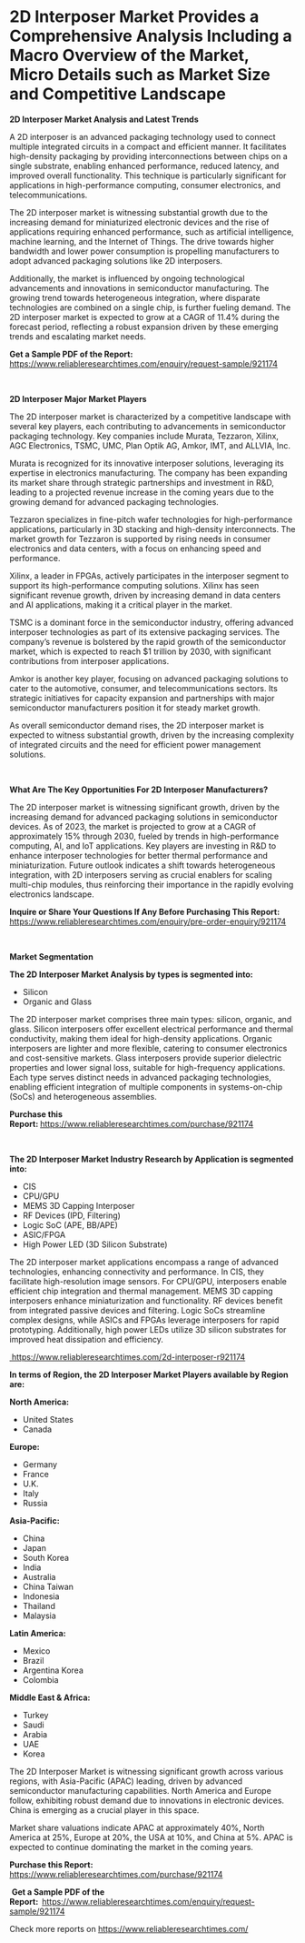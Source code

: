 <p><h1>2D Interposer Market Provides a Comprehensive Analysis Including a Macro Overview of the Market, Micro Details such as Market Size and Competitive Landscape</h1></p><p><strong>2D Interposer Market Analysis and Latest Trends</strong></p>
<p><p>A 2D interposer is an advanced packaging technology used to connect multiple integrated circuits in a compact and efficient manner. It facilitates high-density packaging by providing interconnections between chips on a single substrate, enabling enhanced performance, reduced latency, and improved overall functionality. This technique is particularly significant for applications in high-performance computing, consumer electronics, and telecommunications.</p><p>The 2D interposer market is witnessing substantial growth due to the increasing demand for miniaturized electronic devices and the rise of applications requiring enhanced performance, such as artificial intelligence, machine learning, and the Internet of Things. The drive towards higher bandwidth and lower power consumption is propelling manufacturers to adopt advanced packaging solutions like 2D interposers.</p><p>Additionally, the market is influenced by ongoing technological advancements and innovations in semiconductor manufacturing. The growing trend towards heterogeneous integration, where disparate technologies are combined on a single chip, is further fueling demand. The 2D interposer market is expected to grow at a CAGR of 11.4% during the forecast period, reflecting a robust expansion driven by these emerging trends and escalating market needs.</p></p>
<p><strong>Get a Sample PDF of the Report:&nbsp;</strong> <a href="https://www.reliableresearchtimes.com/enquiry/request-sample/921174?utm_campaign=2263&utm_medium=2&utm_source=Github&utm_content=ia&utm_term=07032025&utm_id=2d-interposer">https://www.reliableresearchtimes.com/enquiry/request-sample/921174</a></p>
<p>&nbsp;</p>
<p><strong>2D Interposer Major Market Players</strong></p>
<p><p>The 2D interposer market is characterized by a competitive landscape with several key players, each contributing to advancements in semiconductor packaging technology. Key companies include Murata, Tezzaron, Xilinx, AGC Electronics, TSMC, UMC, Plan Optik AG, Amkor, IMT, and ALLVIA, Inc.</p><p>Murata is recognized for its innovative interposer solutions, leveraging its expertise in electronics manufacturing. The company has been expanding its market share through strategic partnerships and investment in R&D, leading to a projected revenue increase in the coming years due to the growing demand for advanced packaging technologies.</p><p>Tezzaron specializes in fine-pitch wafer technologies for high-performance applications, particularly in 3D stacking and high-density interconnects. The market growth for Tezzaron is supported by rising needs in consumer electronics and data centers, with a focus on enhancing speed and performance.</p><p>Xilinx, a leader in FPGAs, actively participates in the interposer segment to support its high-performance computing solutions. Xilinx has seen significant revenue growth, driven by increasing demand in data centers and AI applications, making it a critical player in the market.</p><p>TSMC is a dominant force in the semiconductor industry, offering advanced interposer technologies as part of its extensive packaging services. The company’s revenue is bolstered by the rapid growth of the semiconductor market, which is expected to reach $1 trillion by 2030, with significant contributions from interposer applications.</p><p>Amkor is another key player, focusing on advanced packaging solutions to cater to the automotive, consumer, and telecommunications sectors. Its strategic initiatives for capacity expansion and partnerships with major semiconductor manufacturers position it for steady market growth.</p><p>As overall semiconductor demand rises, the 2D interposer market is expected to witness substantial growth, driven by the increasing complexity of integrated circuits and the need for efficient power management solutions.</p></p>
<p>&nbsp;</p>
<p><strong>What Are The Key Opportunities For 2D Interposer Manufacturers?</strong></p>
<p><p>The 2D interposer market is witnessing significant growth, driven by the increasing demand for advanced packaging solutions in semiconductor devices. As of 2023, the market is projected to grow at a CAGR of approximately 15% through 2030, fueled by trends in high-performance computing, AI, and IoT applications. Key players are investing in R&D to enhance interposer technologies for better thermal performance and miniaturization. Future outlook indicates a shift towards heterogeneous integration, with 2D interposers serving as crucial enablers for scaling multi-chip modules, thus reinforcing their importance in the rapidly evolving electronics landscape.</p></p>
<p><strong>Inquire or Share Your Questions If Any Before Purchasing This Report:</strong> <a href="https://www.reliableresearchtimes.com/enquiry/pre-order-enquiry/921174?utm_campaign=2263&utm_medium=2&utm_source=Github&utm_content=ia&utm_term=07032025&utm_id=2d-interposer">https://www.reliableresearchtimes.com/enquiry/pre-order-enquiry/921174</a></p>
<p>&nbsp;</p>
<p><strong>Market Segmentation</strong></p>
<p><strong>The 2D Interposer Market Analysis by types is segmented into:</strong></p>
<p><ul><li>Silicon</li><li>Organic and Glass</li></ul></p>
<p><p>The 2D interposer market comprises three main types: silicon, organic, and glass. Silicon interposers offer excellent electrical performance and thermal conductivity, making them ideal for high-density applications. Organic interposers are lighter and more flexible, catering to consumer electronics and cost-sensitive markets. Glass interposers provide superior dielectric properties and lower signal loss, suitable for high-frequency applications. Each type serves distinct needs in advanced packaging technologies, enabling efficient integration of multiple components in systems-on-chip (SoCs) and heterogeneous assemblies.</p></p>
<p><strong>Purchase this Report:&nbsp;</strong><a href="https://www.reliableresearchtimes.com/purchase/921174?utm_campaign=2263&utm_medium=2&utm_source=Github&utm_content=ia&utm_term=07032025&utm_id=2d-interposer">https://www.reliableresearchtimes.com/purchase/921174</a></p>
<p>&nbsp;</p>
<p><strong>The 2D Interposer Market Industry Research by Application is segmented into:</strong></p>
<p><ul><li>CIS</li><li>CPU/GPU</li><li>MEMS 3D Capping Interposer</li><li>RF Devices (IPD, Filtering)</li><li>Logic SoC (APE, BB/APE)</li><li>ASIC/FPGA</li><li>High Power LED (3D Silicon Substrate)</li></ul></p>
<p><p>The 2D interposer market applications encompass a range of advanced technologies, enhancing connectivity and performance. In CIS, they facilitate high-resolution image sensors. For CPU/GPU, interposers enable efficient chip integration and thermal management. MEMS 3D capping interposers enhance miniaturization and functionality. RF devices benefit from integrated passive devices and filtering. Logic SoCs streamline complex designs, while ASICs and FPGAs leverage interposers for rapid prototyping. Additionally, high power LEDs utilize 3D silicon substrates for improved heat dissipation and efficiency.</p></p>
<p><a href="https://www.reliableresearchtimes.com/2d-interposer-r921174?utm_campaign=2263&utm_medium=2&utm_source=Github&utm_content=ia&utm_term=07032025&utm_id=2d-interposer">&nbsp;https://www.reliableresearchtimes.com/2d-interposer-r921174</a></p>
<p><strong>In terms of Region, the 2D Interposer Market Players available by Region are:</strong></p>
<p>
    <p> <strong> North America: </strong>
        <ul>
            <li>United States</li>
            <li>Canada</li>
        </ul>
        </p> 
    <p> <strong> Europe: </strong>
        <ul>
            <li>Germany</li>
            <li>France</li>
            <li>U.K.</li>
            <li>Italy</li>
            <li>Russia</li>
        </ul>
        </p> 
    <p> <strong> Asia-Pacific: </strong>
        <ul>
            <li>China</li>
            <li>Japan</li>
            <li>South Korea</li>
            <li>India</li>
            <li>Australia</li>
            <li>China Taiwan</li>
            <li>Indonesia</li>
            <li>Thailand</li>
            <li>Malaysia</li>
        </ul>
        </p> 
    <p> <strong> Latin America: </strong>
        <ul>
            <li>Mexico</li>
            <li>Brazil</li>
            <li>Argentina Korea</li>
            <li>Colombia</li>
        </ul>
        </p> 
    <p> <strong> Middle East & Africa: </strong>
        <ul>
            <li>Turkey</li>
            <li>Saudi</li>
            <li>Arabia</li>
            <li>UAE</li>
            <li>Korea</li>
        </ul>
    </p>
    </p>
<p><p>The 2D Interposer Market is witnessing significant growth across various regions, with Asia-Pacific (APAC) leading, driven by advanced semiconductor manufacturing capabilities. North America and Europe follow, exhibiting robust demand due to innovations in electronic devices. China is emerging as a crucial player in this space. </p><p>Market share valuations indicate APAC at approximately 40%, North America at 25%, Europe at 20%, the USA at 10%, and China at 5%. APAC is expected to continue dominating the market in the coming years.</p></p>
<p><strong>Purchase this Report: </strong><a href="https://www.reliableresearchtimes.com/purchase/921174?utm_campaign=2263&utm_medium=2&utm_source=Github&utm_content=ia&utm_term=07032025&utm_id=2d-interposer">https://www.reliableresearchtimes.com/purchase/921174</a></p>
<p>&nbsp;<strong>Get a Sample PDF of the Report:&nbsp;&nbsp;</strong><a href="https://www.reliableresearchtimes.com/enquiry/request-sample/921174?utm_campaign=2263&utm_medium=2&utm_source=Github&utm_content=ia&utm_term=07032025&utm_id=2d-interposer">https://www.reliableresearchtimes.com/enquiry/request-sample/921174</a></p>
<p><strong></strong></p>
<p>Check more reports on <a href="https://www.reliableresearchtimes.com/?utm_campaign=2263&utm_medium=2&utm_source=Github&utm_content=ia&utm_term=07032025&utm_id=2d-interposer">https://www.reliableresearchtimes.com/</a></p>